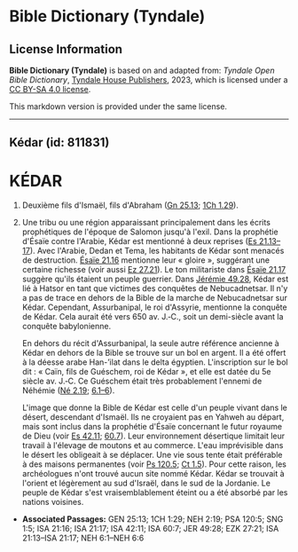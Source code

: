 # Bible Dictionary (Tyndale)

## License Information

**Bible Dictionary (Tyndale)** is based on and adapted from: _Tyndale Open Bible Dictionary_, [Tyndale House Publishers](https://tyndaleopenresources.com/), 2023, which is licensed under a [CC BY-SA 4.0 license](https://creativecommons.org/licenses/by-sa/4.0/legalcode.en).

This markdown version is provided under the same license.



--------------------------------

## Kédar (id: 811831)

KÉDAR
=====

1. Deuxième fils d'Ismaël, fils d'Abraham ([Gn 25\.13](https://ref.ly/Gen25:13); [1Ch 1\.29](https://ref.ly/1Chr1:29)).
2. Une tribu ou une région apparaissant principalement dans les écrits prophétiques de l'époque de Salomon jusqu'à l'exil. Dans la prophétie d'Ésaïe contre l'Arabie, Kédar est mentionné à deux reprises ([Es 21\.13–17](https://ref.ly/Isa21:13-Isa21:17)). Avec l'Arabie, Dedan et Tema, les habitants de Kédar sont menacés de destruction. [Ésaïe 21\.16](https://ref.ly/Isa21:16) mentionne leur « gloire », suggérant une certaine richesse (voir aussi [Ez 27\.21](https://ref.ly/Ezek27:21)). Le ton militariste dans [Ésaïe 21\.17](https://ref.ly/Isa21:17) suggère qu'ils étaient un peuple guerrier. Dans [Jérémie 49\.28](https://ref.ly/Jer49:28), Kédar est lié à Hatsor en tant que victimes des conquêtes de Nebucadnetsar. Il n'y a pas de trace en dehors de la Bible de la marche de Nebucadnetsar sur Kédar. Cependant, Assurbanipal, le roi d'Assyrie, mentionne la conquête de Kédar. Cela aurait été vers 650 av. J.‑C., soit un demi\-siècle avant la conquête babylonienne.

    En dehors du récit d'Assurbanipal, la seule autre référence ancienne à Kédar en dehors de la Bible se trouve sur un bol en argent. Il a été offert à la déesse arabe Han\-’ilat dans le delta égyptien. L'inscription sur le bol dit : « Caïn, fils de Guéschem, roi de Kédar », et elle est datée du 5e siècle av. J.‑C. Ce Guéschem était très probablement l'ennemi de Néhémie ([Né 2\.19](https://ref.ly/Neh2:19); [6\.1–6](https://ref.ly/Neh6:1-Neh6:6)).

    L'image que donne la Bible de Kédar est celle d'un peuple vivant dans le désert, descendant d'Ismaël. Ils ne croyaient pas en Yahweh au départ, mais sont inclus dans la prophétie d'Ésaïe concernant le futur royaume de Dieu (voir [Es 42\.11](https://ref.ly/Isa42:11); [60\.7](https://ref.ly/Isa60:7)). Leur environnement désertique limitait leur travail à l'élevage de moutons et au commerce. L'eau imprévisible dans le désert les obligeait à se déplacer. Une vie sous tente était préférable à des maisons permanentes (voir [Ps 120\.5](https://ref.ly/Ps120:5); [Ct 1\.5](https://ref.ly/Song1:5)). Pour cette raison, les archéologues n'ont trouvé aucun site nommé Kédar. Kédar se trouvait à l'orient et légèrement au sud d'Israël, dans le sud de la Jordanie. Le peuple de Kédar s'est vraisemblablement éteint ou a été absorbé par les nations voisines.

* **Associated Passages:** GEN 25:13; 1CH 1:29; NEH 2:19; PSA 120:5; SNG 1:5; ISA 21:16; ISA 21:17; ISA 42:11; ISA 60:7; JER 49:28; EZK 27:21; ISA 21:13–ISA 21:17; NEH 6:1–NEH 6:6

